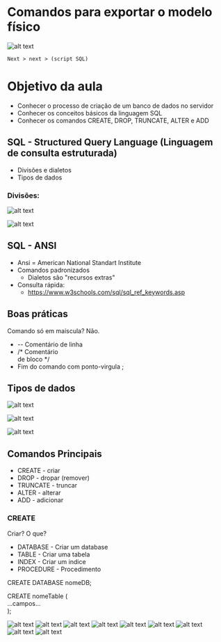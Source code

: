 # Comandos para exportar o modelo físico

![alt text](assets/image-33.png) 

    Next > next > (script SQL) 

# Objetivo da aula 
- Conhecer o processo de criação de um banco de dados no servidor
- Conhecer os conceitos básicos da linguagem SQL
- Conhecer os comandos CREATE, DROP, TRUNCATE, ALTER e ADD

## SQL - Structured Query Language (Linguagem de consulta estruturada)
- Divisões e dialetos
- Tipos de dados 

### Divisões:
![alt text](assets/image-34.png)

![alt text](assets/image-35.png)

## SQL - ANSI
- Ansi = American National Standart Institute
- Comandos padronizados
    - Dialetos são "recursos extras"
- Consulta rápida:
    - https://www.w3schools.com/sql/sql_ref_keywords.asp  

## Boas práticas

Comando só em maiscula? Não.
- -- Comentário de linha  
- /* Comentário <br>
de bloco */ 
- Fim do comando com ponto-virgula ; 

## Tipos de dados

![alt text](assets/image-36.png)

![alt text](assets/image-37.png)

![alt text](assets/image-38.png)

## Comandos Principais

- CREATE - criar
- DROP - dropar (remover)
- TRUNCATE - truncar 
- ALTER - alterar
- ADD - adicionar

### CREATE 

Criar? O que?
- DATABASE - Criar um database
- TABLE - Criar uma tabela
- INDEX - Criar um indice
- PROCEDURE - Procedimento 

CREATE DATABASE nomeDB;

CREATE nomeTable ( <br>
    ...campos... <br>
); 

![alt text](assets/image-39.png)
![alt text](assets/image-40.png)
![alt text](assets/image-41.png)
![alt text](assets/image-42.png) 
![alt text](assets/image-43.png) 
![alt text](assets/image-44.png)
![alt text](assets/image-45.png) 
![alt text](assets/image-46.png) 
![alt text](assets/image-47.png)

